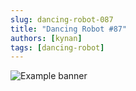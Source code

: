 ```yaml
---
slug: dancing-robot-087
title: "Dancing Robot #87"
authors: [kynan]
tags: [dancing-robot]
---
```


![Example banner](/img/stories/dancing-robot/087.PNG)
